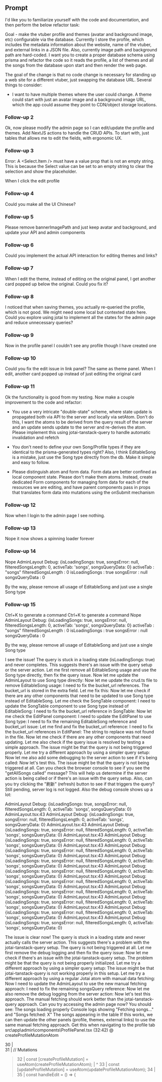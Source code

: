 ## Prompt

I'd like you to familiarize yourself with the code and documentation, and then perform the below refactor task:

Goal - make the vtuber profile and themes (avatar and background image, etc) configurable via the database. Currently I store the profile, which includes the metadata information about the website, name of the vtuber, and external links in a JSON file. Also, currently image path and background path are hard-coded. I want you to create a proper database schema using prisma and refactor the code so it reads the profile, a list of themes and all the songs from the database upon start and then render the web page.

The goal of the change is that no code change is necessary for standing up a web site for a different vtuber, just swapping the database URL. Several things to consider:

- I want to have multiple themes where the user could change. A theme could start with just an avatar image and a background image URL, which the app could assume they point to CDN/object storage locations.

### Follow-up 2
Ok, now please modify the admin page so I can edit/update the profile and themes. Add NextJS actions to handle the CRUD APIs. To start with, just tables that allows me to edit the fields, with ergonomic UX.

### Follow-up 3
Error: A <Select.Item /> must have a value prop that is not an empty string. This is because the Select value can be set to an empty string to clear the selection and show the placeholder.

When I click the edit profile

### Follow-up 4
Could you make all the UI Chinese?

### Follow-up 5
Please remove bannerImagePath and just keep avatar and background, and update your API and admin components

### Follow-up 6
Could you implement the actual API interaction for editing themes and links?

### Follow-up 7
When I edit the theme, instead of editing on the original panel, I get another card popped up below the original. Could you fix it?

### Follow-up 8
I noticed that when saving themes, you actually re-queried the profile, which is not good. We might need some local but contexted state here. Could you explore using jotai to implement all the states for the admin page and reduce unnecessary queries?

### Follow-up 9
Now in the profile panel I couldn't see any profile though I have created one

### Follow-up 10
Could you fix the edit issue in link panel? The same as theme panel. When I edit, another card popped up instead of just editing the original card

### Follow-up 11
Ok the functionality is good from my testing. Now make a couple improvement to the code and refactor:

- You use a very intricate "double-state" scheme, where state update is propagated both via API to the server and locally via setAtom. Don't do this, I want the atoms to be derived from the query result of the server and an update sends update to the server and re-derives the atom. Please implement this using jotai-tanstack-query to handle automatic invalidation and refetch

- You don't need to define your own Song/Profile types if they are identical to the prisma-generated types right? Also, I think EditableSong is a mistake, just use the Song type directly from the db. Make it simple and easy to follow.

- Please distinguish atom and form data. Form data are better confined as local component state. Please don't make them atoms. Instead, create dedicated Form components for managing form data for each of the resources we are editing, and have parent components pass in props that translates form data into mutations using the onSubmit mechanism

### Follow-up 12
Now when I login to the admin page I see nothing. 

### Follow-up 13
Nope it now shows a spinning loader forever

### Follow-up 14
Nope
AdminLayout Debug: 
{isLoadingSongs: true, songsError: null, filteredSongsLength: 0, activeTab: 'songs', songsQueryData: 0}
activeTab
: 
"songs"
filteredSongsLength
: 
0
isLoadingSongs
: 
true
songsError
: 
null
songsQueryData
: 
0

By the way, please remove all usage of EditableSong and just use a single Song type

### Follow-up 15

Ctrl+K to generate a command
Ctrl+K to generate a command
Nope
AdminLayout Debug: 
{isLoadingSongs: true, songsError: null, filteredSongsLength: 0, activeTab: 'songs', songsQueryData: 0}
activeTab
: 
"songs"
filteredSongsLength
: 
0
isLoadingSongs
: 
true
songsError
: 
null
songsQueryData
: 
0

By the way, please remove all usage of EditableSong and just use a single Song type

I see the issue! The query is stuck in a loading state (isLoadingSongs: true) and never completes. This suggests there's an issue with the query setup or the server action. Let me first remove all EditableSong usage and use the Song type directly, then fix the query issue.
Now let me update the AdminLayout to use Song type directly:
Now let me update the crud.ts file to remove EditableSong usage:
I need to fix the bucket_url references. The bucket_url is stored in the extra field. Let me fix this:
Now let me check if there are any other components that need to be updated to use Song type instead of EditableSong. Let me check the SongTable component:
I need to update the SongTable component to use Song type instead of EditableSong:
I need to fix the bucket_url reference in SongTable:
Now let me check the EditPanel component:
I need to update the EditPanel to use Song type:
I need to fix the remaining EditableSong reference and bucket_url issue:
Let me find and fix the bucket_url reference:
I need to fix the bucket_url references in EditPanel:
The string to replace was not found in the file.
Now let me check if there are any other components that need updating. Let me also check if the query issue is resolved by testing a simple approach. The issue might be that the query is not being triggered properly. Let me try a different approach by using a simpler query setup:
Now let me also add some debugging to the server action to see if it's being called:
Now let's test this. The issue might be that the query is not being triggered at all. Can you check the browser console to see if you see the "getAllSongs called" message? This will help us determine if the server action is being called or if there's an issue with the query setup.
Also, can you try clicking the "刷新" (refresh) button to see if that triggers the query?
Still pending, server log is not logged. Also the debug console shows up a lot:

AdminLayout Debug: {isLoadingSongs: true, songsError: null, filteredSongsLength: 0, activeTab: 'songs', songsQueryData: 0}
AdminLayout.tsx:43 AdminLayout Debug: {isLoadingSongs: true, songsError: null, filteredSongsLength: 0, activeTab: 'songs', songsQueryData: 0}
AdminLayout.tsx:43 AdminLayout Debug: {isLoadingSongs: true, songsError: null, filteredSongsLength: 0, activeTab: 'songs', songsQueryData: 0}
AdminLayout.tsx:43 AdminLayout Debug: {isLoadingSongs: true, songsError: null, filteredSongsLength: 0, activeTab: 'songs', songsQueryData: 0}
AdminLayout.tsx:43 AdminLayout Debug: {isLoadingSongs: true, songsError: null, filteredSongsLength: 0, activeTab: 'songs', songsQueryData: 0}
AdminLayout.tsx:43 AdminLayout Debug: {isLoadingSongs: true, songsError: null, filteredSongsLength: 0, activeTab: 'songs', songsQueryData: 0}
AdminLayout.tsx:43 AdminLayout Debug: {isLoadingSongs: true, songsError: null, filteredSongsLength: 0, activeTab: 'songs', songsQueryData: 0}
AdminLayout.tsx:43 AdminLayout Debug: {isLoadingSongs: true, songsError: null, filteredSongsLength: 0, activeTab: 'songs', songsQueryData: 0}
AdminLayout.tsx:43 AdminLayout Debug: {isLoadingSongs: true, songsError: null, filteredSongsLength: 0, activeTab: 'songs', songsQueryData: 0}
AdminLayout.tsx:43 AdminLayout Debug: {isLoadingSongs: true, songsError: null, filteredSongsLength: 0, activeTab: 'songs', songsQueryData: 0}
AdminLayout.tsx:43 AdminLayout Debug: {isLoadingSongs: true, songsError: null, filteredSongsLength: 0, activeTab: 'songs', songsQueryData: 0}
AdminLayout.tsx:43 AdminLayout Debug: {isLoadingSongs: true, songsError: null, filteredSongsLength: 0, activeTab: 'songs', songsQueryData: 0}


The issue is clear now! The query is stuck in a loading state and never actually calls the server action. This suggests there's a problem with the jotai-tanstack-query setup. The query is not being triggered at all.
Let me first remove the debug logging and then fix the query issue:
Now let me check if there's an issue with the jotai-tanstack-query setup. The problem might be that the query is not being properly initialized. Let me try a different approach by using a simpler query setup:
The issue might be that jotai-tanstack-query is not working properly in this setup. Let me try a different approach by using a regular Jotai atom with manual data fetching:
Now I need to update the AdminLayout to use the new manual fetching approach:
I need to fix the remaining songsQuery reference:
Now let me also remove the debug logging from the server action:
Now let's test this approach. The manual fetching should work better than the jotai-tanstack-query approach. Can you try accessing the admin page now? You should see:
The songs loading properly
Console logs showing "Fetching songs..." and "Songs fetched: X"
The songs appearing in the table
If this works, we can then update the other panels (profile, themes, external links) to use the same manual fetching approach.
Get this when navigating to the profile tab
src\app\admin\components\ProfilePanel.tsx (32:42) @ createProfileMutationAtom

  30 | 	
  31 | 	// Mutations
> 32 | 	const [createProfileMutation] = useAtom(createProfileMutationAtom);
     | 	                                        ^
  33 | 	const [updateProfileMutation] = useAtom(updateProfileMutationAtom);
  34 |
  35 | 	const handleEdit = () => {